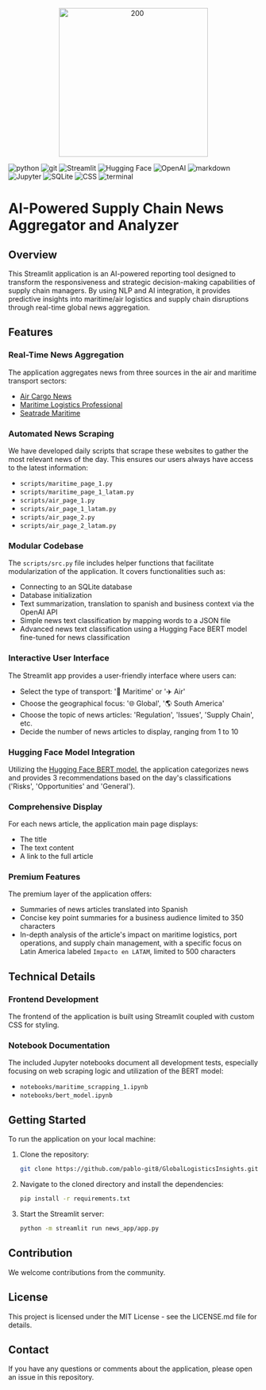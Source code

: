 <p align="center">
	<img src="https://raw.githubusercontent.com/pablo-git8/GlobalLogisticsInsights/main/images/14c0ecef-68ef-4ce8-8bfe-bd63176ea5ef.png" alt="200" width="300"/>
</p>

![python](https://img.shields.io/badge/Python-3776AB?style=for-the-badge&logo=python&logoColor=white)
![git](https://img.shields.io/badge/GIT-E44C30?style=for-the-badge&logo=git&logoColor=white)
![Streamlit](https://img.shields.io/badge/Streamlit-FF4B4B?style=for-the-badge&logo=Streamlit&logoColor=white)
![Hugging Face](https://img.shields.io/badge/Hugging%20Face-F9AB00?style=for-the-badge&logo=HuggingFace&logoColor=white)
![OpenAI](https://img.shields.io/badge/OpenAI-412991?style=for-the-badge&logo=OpenAI&logoColor=white)
![markdown](https://img.shields.io/badge/Markdown-000000?style=for-the-badge&logo=markdown&logoColor=white)
![Jupyter](https://img.shields.io/badge/Jupyter-F37626?style=for-the-badge&logo=Jupyter&logoColor=white)
![SQLite](https://img.shields.io/badge/SQLite-003B57?style=for-the-badge&logo=sqlite&logoColor=white)
![CSS](https://img.shields.io/badge/CSS-1572B6?style=for-the-badge&logo=css3&logoColor=white)
![terminal](https://img.shields.io/badge/windows%20terminal-4D4D4D?style=for-the-badge&logo=windows%20terminal&logoColor=white)

# AI-Powered Supply Chain News Aggregator and Analyzer

## Overview

This Streamlit application is an AI-powered reporting tool designed to transform the responsiveness and strategic decision-making capabilities of supply chain managers. By using NLP and AI integration, it provides predictive insights into maritime/air logistics and supply chain disruptions through real-time global news aggregation.

## Features

### Real-Time News Aggregation

The application aggregates news from three sources in the air and maritime transport sectors:

- [Air Cargo News](https://www.aircargonews.net/)
- [Maritime Logistics Professional](https://www.maritimelogisticsprofessional.com)
- [Seatrade Maritime](https://www.seatrade-maritime.com/)

### Automated News Scraping

We have developed daily scripts that scrape these websites to gather the most relevant news of the day. This ensures our users always have access to the latest information:

- `scripts/maritime_page_1.py`
- `scripts/maritime_page_1_latam.py`
- `scripts/air_page_1.py`
- `scripts/air_page_1_latam.py`
- `scripts/air_page_2.py`
- `scripts/air_page_2_latam.py`

### Modular Codebase

The `scripts/src.py` file includes helper functions that facilitate modularization of the application. It covers functionalities such as:

- Connecting to an SQLite database
- Database initialization
- Text summarization, translation to spanish and business context via the OpenAI API
- Simple news text classification by mapping words to a JSON file
- Advanced news text classification using a Hugging Face BERT model fine-tuned for news classification

### Interactive User Interface

The Streamlit app provides a user-friendly interface where users can:

- Select the type of transport: '🚢 Maritime' or '✈️ Air'
- Choose the geographical focus: '🌐 Global', '🌎 South America'
- Choose the topic of news articles: 'Regulation', 'Issues', 'Supply Chain', etc.
- Decide the number of news articles to display, ranging from 1 to 10

### Hugging Face Model Integration

Utilizing the [Hugging Face BERT model](https://huggingface.co/spaces/manideepvemula/supply-chain/tree/main/riskclassification_finetuned_xlnet_model_ld), the application categorizes news and provides 3 recommendations based on the day's classifications ('Risks', 'Opportunities' and 'General').

### Comprehensive Display

For each news article, the application main page displays:

- The title
- The text content
- A link to the full article

### Premium Features

The premium layer of the application offers:

- Summaries of news articles translated into Spanish
- Concise key point summaries for a business audience limited to 350 characters
- In-depth analysis of the article's impact on maritime logistics, port operations, and supply chain management, with a specific focus on Latin America labeled `Impacto en LATAM`, limited to 500 characters

## Technical Details

### Frontend Development

The frontend of the application is built using Streamlit coupled with custom CSS for styling.

### Notebook Documentation

The included Jupyter notebooks document all development tests, especially focusing on web scraping logic and utilization of the BERT model:

- `notebooks/maritime_scrapping_1.ipynb`
- `notebooks/bert_model.ipynb`

## Getting Started

To run the application on your local machine:

1. Clone the repository:
   ```sh
   git clone https://github.com/pablo-git8/GlobalLogisticsInsights.git
   ```

2. Navigate to the cloned directory and install the dependencies:
   ```sh
   pip install -r requirements.txt
   ```

3. Start the Streamlit server:
   ```sh
   python -m streamlit run news_app/app.py
   ```

## Contribution

We welcome contributions from the community.

## License

This project is licensed under the MIT License - see the LICENSE.md file for details.

## Contact

If you have any questions or comments about the application, please open an issue in this repository.